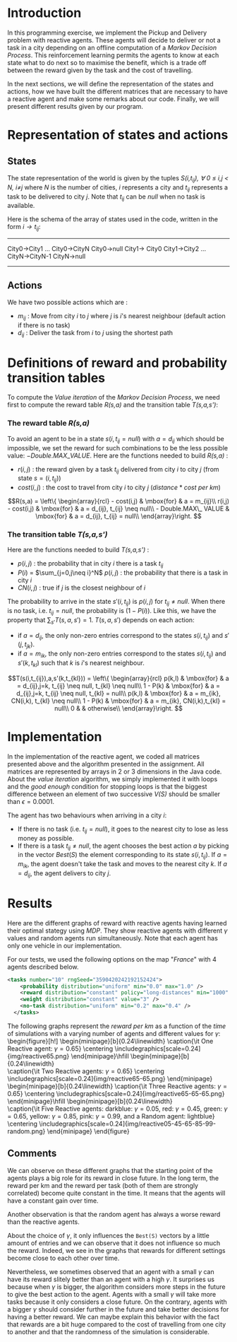 # Introduction

In this programming exercise, we implement the Pickup and Delivery problem with reactive agents. These agents will decide to deliver or not a task in a city depending on an offline computation of a *Markov Decision Process*. This reinforcement learning permits the agents to know at each state what to do next so to maximise the benefit, which is a trade off between the reward given by the task and the cost of travelling.

In the next sections, we will define the representation of the states and actions, how we have built the different matrices that are necessary to have a reactive agent and make some remarks about our code. Finally, we will present different results given by our program.

# Representation of states and actions

## States

The state representation of the world is given by the tuples *S(i,$t_{ij}$), $\forall$ 0 $\leq$ i,j < N, i$\neq$j* where *N* is the number of cities, *i* represents a city and $t_{ij}$ represents a task to be delivered to city *j*. Note that $t_{ij}$ can be *null* when no task is available.

Here is the schema of the array of states used in the code, written in the form *i$\rightarrow t_{ij}$*:

----------------------------------------------------------------------------------------
City0$\rightarrow$City1 ... City0$\rightarrow$CityN City0$\rightarrow$null City1$\rightarrow$ City0 City1$\rightarrow$City2 ... CityN$\rightarrow$CityN-1 CityN$\rightarrow$null
-------------- ------------ --- ------------ ------------- ------------ --- ------------

## Actions
We have two possible actions which are :

- $m_{ij}$ : Move from city *i* to *j* where *j* is *i*'s nearest neighbour (default action if there is no task)
- $d_{ij}$ : Deliver the task from *i* to *j* using the shortest path

# Definitions of reward and probability transition tables

To compute the *Value iteration* of the *Markov Decision Process*, we need first to compute the reward table *R(s,a)* and the transition table *T(s,a,s')*:

### The reward table *R(s,a)*

To avoid an agent to be in a state $s(i,t_{ij}=null)$ with $a = d_{ij}$ which should be impossible, we set the reward for such combinations to be the less possible value: $- Double.MAX\_VALUE$. Here are the functions needed to build *R(s,a)* :

- $r(i,j)$ : the reward given by a task $t_{ij}$ delivered from city *i* to city *j* (from state $s=(i,t_{ij})$)
- $cost(i,j)$ : the cost to travel from city *i* to city *j* ($distance * cost \ per \ km$)


$$R(s,a) =
\left\{
  \begin{array}{rcl}
  	- cost(i,j) & \mbox{for} & a = m_{ij}\\
    r(i,j) - cost(i,j) & \mbox{for} & a = d_{ij}, t_{ij} \neq null\\
    - Double.MAX\_ VALUE & \mbox{for} & a = d_{ij}, t_{ij} = null\\
  \end{array}\right.
$$

### The transition table *T(s,a,s')*

Here are the functions needed to build *T(s,a,s')* :

- $p(i,j)$ : the probability that in city *i* there is a task $t_{ij}$
- $P(i)$ = $\sum_{j=0,j\neq i}^N$ $p(i,j)$ : the probability that there is a task in city *i*
- $CN(i,j)$ : true if *j* is the closest neighbour of *i*

The probability to arrive in the state $s'(i,t_{ij})$ is $p(i,j)$ for $t_{ij}\neq null$. When there is no task, i.e. $t_{ij} = null$, the probability is $(1-P(i))$. Like this, we have the property that $\sum_{s'} T(s,a,s') = 1$. $T(s,a,s')$ depends on each action:

- if $a = d_{ij}$, the only non-zero entries correspond to the states $s(i,t_{ij})$ and $s'(j,t_{jk})$.
- if $a = m_{ik}$, the only non-zero entries correspond to the states $s(i,t_{ij})$ and $s'(k,t_{kl})$ such that *k* is *i*'s nearest neighbour.

$$T(s(i,t_{ij}),a,s'(k,t_{kl})) =
\left\{
  \begin{array}{rcl}
    p(k,l) & \mbox{for} & a = d_{ij},j=k, t_{ij} \neq null, t_{kl} \neq null\\
    1 - P(k) & \mbox{for} & a = d_{ij},j=k, t_{ij} \neq null, t_{kl} = null\\
    p(k,l) & \mbox{for} & a = m_{ik}, CN(i,k), t_{kl} \neq null\\
    1 - P(k) & \mbox{for} & a = m_{ik}, CN(i,k),t_{kl} = null\\
    0 & & otherwise\\
  \end{array}\right.
$$

# Implementation

In the implementation of the reactive agent, we coded all matrices presented above and the algorithm presented in the assignment. All matrices are represented by arrays in 2 or 3 dimensions in the Java code. About the *value iteration* algorithm, we simply implemented it with loops and the *good enough* condition for stopping loops is that the biggest difference between an element of two successive *V(S)* should be smaller than $\epsilon=0.0001$.

The agent has two behaviours when arriving in a city *i*:

- If there is no task (i.e. $t_{ij}=null$), it goes to the nearest city to lose as less money as possible.
- If there is a task $t_{ij} \neq null$, the agent chooses the best action *a* by picking in the vector $Best(S)$ the element corresponding to its state $s(i,t_{ij})$. If $a = m_{ik}$, the agent doesn't take the task and moves to the nearest city *k*. If $a = d_{ij}$, the agent delivers to city *j*.

# Results
Here are the different graphs of reward with reactive agents having learned their optimal stategy using *MDP*. They show reactive agents with different $\gamma$ values and random agents run simultaneously. Note that each agent has only one vehicle in our implementation.

For our tests, we used the following options on the map "*France*" with 4 agents described below.
```xml
<tasks number="10" rngSeed="3590420242192152424">
    <probability distribution="uniform" min="0.0" max="1.0" />
    <reward distribution="constant" policy="long-distances" min="1000" max="99999" />
    <weight distribution="constant" value="3" />
    <no-task distribution="uniform" min="0.2" max="0.4" />
  </tasks>
```

The following graphs represent the *reward per km* as a function of the *time* of simulations with a varying number of agents and different values for $\gamma$:
\begin{figure}[h!]
   \begin{minipage}[b]{0.24\linewidth}
      \caption{\it One Reactive agent: $\gamma=0.65$}
      \centering \includegraphics[scale=0.24]{img/reactive65.png}
   \end{minipage}\hfill
   \begin{minipage}[b]{0.24\linewidth}   
      \caption{\it Two Reactive agents: $\gamma=0.65$}
      \centering \includegraphics[scale=0.24]{img/reactive65-65.png}
   \end{minipage}
   \begin{minipage}[b]{0.24\linewidth}
      \caption{\it Three Reactive agents: $\gamma=0.65$}
      \centering \includegraphics[scale=0.24]{img/reactive65-65-65.png}
   \end{minipage}\hfill
   \begin{minipage}[b]{0.24\linewidth}   
      \caption{\it Five Reactive agents: darkblue: $\gamma =0.05$, red: $\gamma =0.45$, green: $\gamma =0.65$, yellow: $\gamma =0.85$, pink: $\gamma =0.99$, and a Random agent: lightblue}
      \centering \includegraphics[scale=0.24]{img/reactive05-45-65-85-99-random.png}
   \end{minipage}
\end{figure}

## Comments

We can observe on these different graphs that the starting point of the agents plays a big role for its reward in close future. In the long term, the reward per km and the reward per task (both of them are strongly correlated) become quite constant in the time. It means that the agents will have a constant gain over time.

Another observation is that the random agent has always a worse reward than the reactive agents. 

About the choice of $\gamma$, it only influences the ```Best(S)``` vectors by a little amount of entries and we can observe that it does not influence so much the reward. Indeed, we see in the graphs that rewards for different settings become close to each other over time.

Nevertheless, we sometimes observed that an agent with a small $\gamma$ can have its reward slitely better than an agent with a high $\gamma$. It surprises us because when $\gamma$ is bigger, the algorithm considers more steps in the future to give the best action to the agent. Agents with a small $\gamma$ will take more tasks because it only considers a close future. On the contrary, agents with a bigger $\gamma$ should consider further in the future and take better decisions for having a better reward. We can maybe explain this behavior with the fact that rewards are a bit huge compared to the cost of travelling from one city to another and that the randomness of the simulation is considerable.
